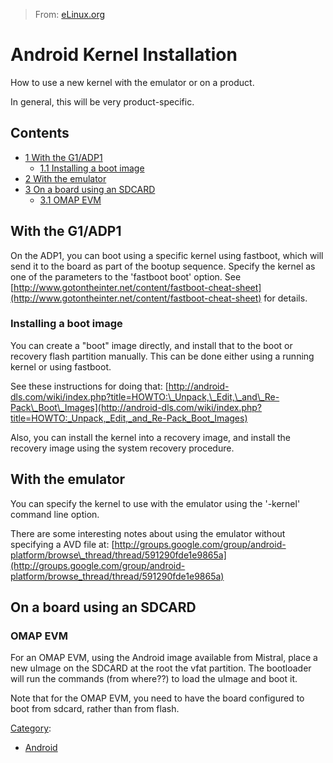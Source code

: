 > From: [eLinux.org](http://eLinux.org/Android_Kernel_Installation "http://eLinux.org/Android_Kernel_Installation")


# Android Kernel Installation



How to use a new kernel with the emulator or on a product.

In general, this will be very product-specific.

## Contents

-   [1 With the G1/ADP1](#with-the-g1-adp1)
    -   [1.1 Installing a boot image](#installing-a-boot-image)
-   [2 With the emulator](#with-the-emulator)
-   [3 On a board using an SDCARD](#on-a-board-using-an-sdcard)
    -   [3.1 OMAP EVM](#omap-evm)

## With the G1/ADP1

On the ADP1, you can boot using a specific kernel using fastboot, which
will send it to the board as part of the bootup sequence. Specify the
kernel as one of the parameters to the 'fastboot boot' option. See
[http://www.gotontheinter.net/content/fastboot-cheat-sheet](http://www.gotontheinter.net/content/fastboot-cheat-sheet)
for details.

### Installing a boot image

You can create a "boot" image directly, and install that to the boot or
recovery flash partition manually. This can be done either using a
running kernel or using fastboot.

See these instructions for doing that:
[http://android-dls.com/wiki/index.php?title=HOWTO:\_Unpack,\_Edit,\_and\_Re-Pack\_Boot\_Images](http://android-dls.com/wiki/index.php?title=HOWTO:_Unpack,_Edit,_and_Re-Pack_Boot_Images)

Also, you can install the kernel into a recovery image, and install the
recovery image using the system recovery procedure.

## With the emulator

You can specify the kernel to use with the emulator using the '-kernel'
command line option.

There are some interesting notes about using the emulator without
specifying a AVD file at:
[http://groups.google.com/group/android-platform/browse\_thread/thread/591290fde1e9865a](http://groups.google.com/group/android-platform/browse_thread/thread/591290fde1e9865a)

## On a board using an SDCARD

### OMAP EVM

For an OMAP EVM, using the Android image available from Mistral, place a
new uImage on the SDCARD at the root the vfat partition. The bootloader
will run the commands (from where??) to load the uImage and boot it.

Note that for the OMAP EVM, you need to have the board configured to
boot from sdcard, rather than from flash.


[Category](http://eLinux.org/Special:Categories "Special:Categories"):

-   [Android](http://eLinux.org/Category:Android "Category:Android")

